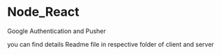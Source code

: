 # Node_React
Google Authentication and Pusher

you can find details Readme file in respective folder of client and server
